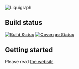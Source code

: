 ![Liquigraph](http://fbiville.github.io/liquigraph/images/liquigraph-logo.png)

## Build status

[![Build Status](https://travis-ci.org/fbiville/liquigraph.png?branch=master)](https://travis-ci.org/fbiville/liquigraph)
[![Coverage Status](https://coveralls.io/repos/fbiville/liquigraph/badge.png)](https://coveralls.io/r/fbiville/liquigraph)

## Getting started

Please read [the website](http://fbiville.github.io/liquigraph/).
